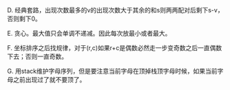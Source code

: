 D. 经典套路，出现次数最多的v的出现次数大于其余的和s则两两配对后剩下s-v，否则剩下0。

E. 贪心。最大值只会单调不递减。因此每次放最小或者最大。

F. 坐标排序之后找规律，对于(r,c)如果r+c是偶数必然走一步变奇数之后一直偶数下去；否则一直奇数。

G. 用stack维护字母序列，但是要注意当前字母在顶掉栈顶字母时候，如果当前字母之前出现过了就不要顶了。

